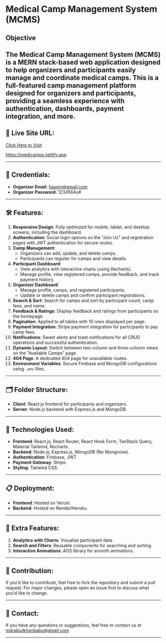 # Medical Camp Management System (MCMS)

## Objective
The Medical Camp Management System (MCMS) is a MERN stack-based web application designed to help organizers and participants easily manage and coordinate medical camps.
This is a full-featured camp management platform designed for organizers and participants, providing a seamless experience with authentication, dashboards, payment integration, and more.
---

## 🚀 Live Site URL:
[Click Here to Visit](https://medicamps.netlify.app)



https://medicamps.netlify.app

---

## 🔑 Credentials:
- **Organizer Email:** hasem@gmail.com
- **Organizer Password:** 123456As#

---

## 🛠️ Features:
1. **Responsive Design**: Fully optimized for mobile, tablet, and desktop screens, including the dashboard.
2. **Authentication**: Social login options on the "Join Us" and registration pages with JWT authentication for secure routes.
3. **Camp Management**:
   - Organizers can add, update, and delete camps.
   - Participants can register for camps and view details.
4. **Participant Dashboard**:
   - View analytics with interactive charts (using Recharts).
   - Manage profile, view registered camps, provide feedback, and track payment history.
5. **Organizer Dashboard**:
   - Manage profile, camps, and registered participants.
   - Update or delete camps and confirm participant registrations.
6. **Search & Sort**: Search for camps and sort by participant count, camp fees, and name.
7. **Feedback & Ratings**: Display feedback and ratings from participants on the homepage.
8. **Pagination**: Applied to all tables with 10 rows displayed per page.
9. **Payment Integration**: Stripe payment integration for participants to pay camp fees.
10. **Notifications**: Sweet alerts and toast notifications for all CRUD operations and successful authentication.
11. **Dynamic Layout**: Switch between two-column and three-column views on the "Available Camps" page.
12. **404 Page**: A dedicated 404 page for unavailable routes.
13. **Environment Variables**: Secure Firebase and MongoDB configurations using `.env` files.

---

## 🗂️ Folder Structure:
- **Client**: React.js frontend for participants and organizers.
- **Server**: Node.js backend with Express.js and MongoDB.

---

## 🔨 Technologies Used:
- **Frontend**: React.js, React Router, React Hook Form, TanStack Query, Material Tailwind, Recharts.
- **Backend**: Node.js, Express.js, MongoDB (No Mongoose).
- **Authentication**: Firebase, JWT.
- **Payment Gateway**: Stripe.
- **Styling**: Tailwind CSS.

---

## 📋 Deployment:
- **Frontend**: Hosted on Vercel.
- **Backend**: Hosted on Render/Heroku.

---

## 🌟 Extra Features:
1. **Analytics with Charts**: Visualize participant data.
2. **Search and Filters**: Reusable components for searching and sorting.
3. **Interactive Animations**: AOS library for smooth animations.

---

## 🤝 Contribution:
If you’d like to contribute, feel free to fork the repository and submit a pull request. For major changes, please open an issue first to discuss what you'd like to change.

---

## 📧 Contact:
If you have any questions or suggestions, feel free to contact us at mdrabiulkhanbabo@gmail.com

---
